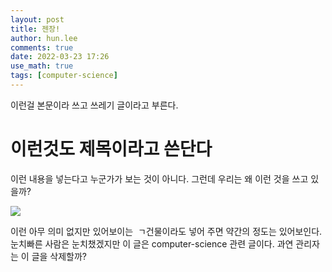 ```yaml
---
layout: post
title: 젠장!
author: hun.lee
comments: true
date: 2022-03-23 17:26
use_math: true
tags: [computer-science]
---
```

이런걸 본문이라 쓰고 쓰레기 글이라고 부른다. 
# 이런것도 제목이라고 쓴단다

이런 내용을 넣는다고 누군가가 보는 것이 아니다. 그런데 우리는 왜 이런 것을 쓰고 있을까?

![](https://cdn.pixabay.com/photo/2019/04/16/14/27/notre-dame-4131864_1280.jpg)

이런 아무 의미 없지만 있어보이는  ㄱ건물이라도 넣어 주면 약간의 정도는 있어보인다. 눈치빠른 사람은 눈치챘겠지만 이 글은 computer-science 관련 글이다. 과연 관리자는 이 글을 삭제할까?

